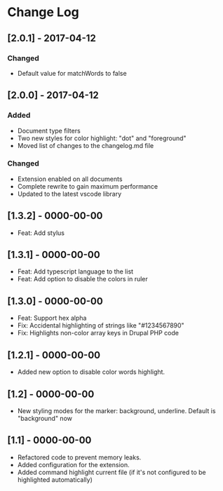 # Change Log
## [2.0.1] - 2017-04-12
### Changed
  - Default value for matchWords to false

## [2.0.0] - 2017-04-12
### Added
  - Document type filters
  - Two new styles for color highlight: "dot" and "foreground"
  - Moved list of changes to the changelog.md file

### Changed
  - Extension enabled on all documents
  - Complete rewrite to gain maximum performance
  - Updated to the latest vscode library

## [1.3.2] - 0000-00-00
  - Feat: Add stylus

## [1.3.1] - 0000-00-00
  - Feat: Add typescript language to the list
  - Feat: Add option to disable the colors in ruler

## [1.3.0] - 0000-00-00
  - Feat: Support hex alpha
  - Fix: Accidental highlighting of strings like "#1234567890"
  - Fix: Highlights non-color array keys in Drupal PHP code

## [1.2.1] - 0000-00-00
  - Added new option to disable color words highlight.

## [1.2] - 0000-00-00
  - New styling modes for the marker: background, underline. Default is "background" now

## [1.1] - 0000-00-00
  - Refactored code to prevent memory leaks.
  - Added configuration for the extension.
  - Added command highlight current file (if it's not configured to be highlighted automatically)
